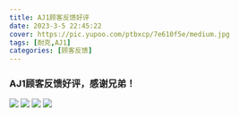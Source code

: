 ```yaml
---
title: AJ1顾客反馈好评
date: 2023-3-5 22:45:22
cover: https://pic.yupoo.com/ptbxcp/7e610f5e/medium.jpg
tags: [耐克,AJ1]
categories: [顾客反馈]
---
```


###  AJ1顾客反馈好评，感谢兄弟！
![](https://pic.yupoo.com/ptbxcp/0c8d920e/d1e2b6a4.png)
![](https://pic.yupoo.com/ptbxcp/da00057f/d3cfe08f.jpg)
![](https://pic.yupoo.com/ptbxcp/0da852ca/a929670c.jpg)
![](https://pic.yupoo.com/ptbxcp/7e610f5e/a5146265.jpg)
